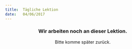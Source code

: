 ```yaml
---
title:  Tägliche Lektion
date:   04/06/2017
---
```


### <center>Wir arbeiten noch an dieser Lektion.</center>
<center>Bitte komme später zurück.</center>